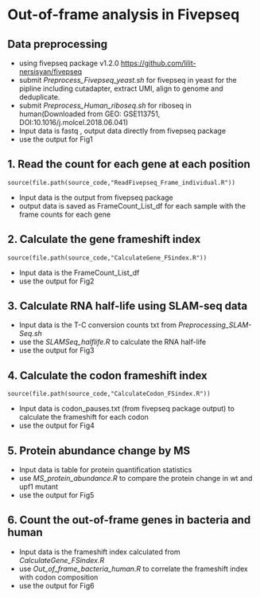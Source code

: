 # Out-of-frame analysis in Fivepseq

## Data preprocessing
* using fivepseq package v1.2.0 https://github.com/lilit-nersisyan/fivepseq
* submit *Preprocess_Fivepseq_yeast.sh* for fivepseq in yeast for the pipline including cutadapter, extract UMI, align to genome and deduplicate.
* submit *Preprocess_Human_riboseq.sh* for riboseq in human(Downloaded from GEO: GSE113751, DOI:10.1016/j.molcel.2018.06.041)
* Input data is fastq , output data directly from fivepseq package 
* use the output for Fig1


## 1. Read the count for each gene at each position
```
source(file.path(source_code,"ReadFivepseq_Frame_individual.R"))
```
* Input data is the output from fivepseq package
* output data is saved as FrameCount_List_df for each sample with the frame counts for each gene


## 2. Calculate the gene frameshift index
```
source(file.path(source_code,"CalculateGene_FSindex.R"))
```
* Input data is the FrameCount_List_df 
* use the output for Fig2


## 3. Calculate RNA half-life using SLAM-seq data
* Input data is the T-C conversion counts txt from *Preprocessing_SLAM-Seq.sh*
* use the *SLAMSeq_halflife.R* to calculate the RNA half-life
* use the output for Fig3


## 4. Calculate the codon frameshift index
```
source(file.path(source_code,"CalculateCodon_FSindex.R"))
```
* Input data is codon_pauses.txt (from fivepseq package output) to calculate the frameshift for each codon
* use the output for Fig4 



## 5. Protein abundance change by MS 
* Input data is table for protein quantification statistics
* use *MS_protein_abundance.R* to compare the protein change in wt and upf1 mutant
* use the output for Fig5



## 6. Count the out-of-frame genes in bacteria and human
* Input data is the frameshift index calculated from *CalculateGene_FSindex.R*
* use *Out_of_frame_bacteria_human.R* to correlate the frameshift index with codon composition
* use the output for Fig6

